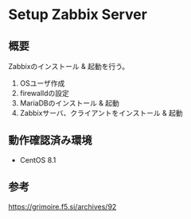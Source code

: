 Setup Zabbix Server
====

## 概要
Zabbixのインストール & 起動を行う。
1. OSユーザ作成
1. firewalldの設定
1. MariaDBのインストール & 起動
1. Zabbixサーバ、クライアントをインストール & 起動

## 動作確認済み環境
- CentOS 8.1

## 参考
https://grimoire.f5.si/archives/92

